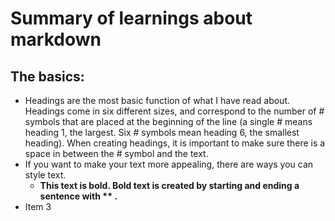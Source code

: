 # Summary of learnings about markdown

## The basics:
* Headings are the most basic function of what I have read about. Headings come in six different sizes, and correspond to the number of # symbols that are placed at the beginning of the line (a single # means heading 1, the largest. Six # symbols mean heading 6, the smallest heading). When creating headings, it is important to make sure there is a space in between the # symbol and the text.
* If you want to make your text more appealing, there are ways you can style text. 
  * **This text is bold. Bold text is created by starting and ending a sentence with ** .** 
* Item 3
